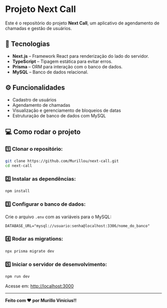 # Projeto Next Call

Este é o repositório do projeto **Next Call**, um aplicativo de agendamento de chamadas e gestão de usuários.

## 🚀 Tecnologias
- **Next.js** – Framework React para renderização do lado do servidor.
- **TypeScript** – Tipagem estática para evitar erros.
- **Prisma** – ORM para interação com o banco de dados.
- **MySQL** – Banco de dados relacional.

## ⚙️ Funcionalidades
- Cadastro de usuários
- Agendamento de chamadas
- Visualização e gerenciamento de bloqueios de datas
- Estruturação de banco de dados com MySQL

## 💻 Como rodar o projeto
### 1️⃣ Clonar o repositório:
```bash
git clone https://github.com/Murillou/next-call.git
cd next-call
```

### 2️⃣ Instalar as dependências:
```bash
npm install
```

### 3️⃣ Configurar o banco de dados:
Crie o arquivo `.env` com as variáveis para o MySQL:
```env
DATABASE_URL="mysql://usuario:senha@localhost:3306/nome_do_banco"
```

### 4️⃣ Rodar as migrations:
```bash
npx prisma migrate dev
```

### 5️⃣ Iniciar o servidor de desenvolvimento:
```bash
npm run dev
```
Acesse em: [http://localhost:3000](http://localhost:3000)

---
**Feito com ❤️ por Murillo Vinícius!!**

